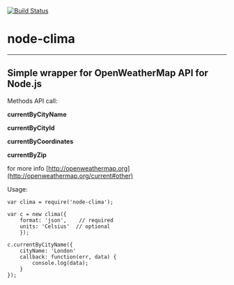 [![Build Status](https://travis-ci.org/robfree/node-clima.svg?branch=master)](https://travis-ci.org/robfree/node-clima)
# node-clima
----------
## Simple wrapper for OpenWeatherMap API for Node.js

Methods API call:

**currentByCityName**

**currentByCityId**

**currentByCoordinates**

**currentByZip**

for more info [http://openweathermap.org](http://openweathermap.org/current#other)

Usage:

    var clima = require('node-clima');

    var c = new clima({
		format: 'json',    // required
		units: 'Celsius'  // optional
		});

	c.currentByCityName({
		cityName: 'London'
		callback: function(err, data) {
			console.log(data);
		}
	});
